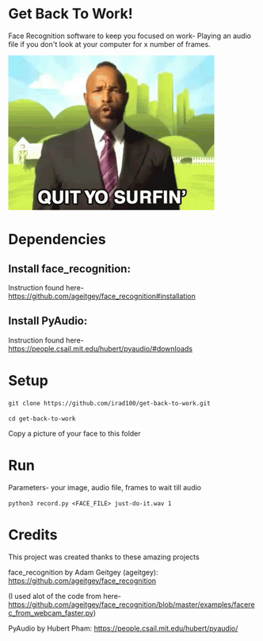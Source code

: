 # Get Back To Work!
Face Recognition software to keep you focused on work- Playing an audio file if you don't look at your computer for x number of frames.

![](get-back-to-work.gif)

# Dependencies
## Install face_recognition:
Instruction found here- https://github.com/ageitgey/face_recognition#installation

## Install PyAudio:
Instruction found here- https://people.csail.mit.edu/hubert/pyaudio/#downloads

# Setup
`git clone https://github.com/irad100/get-back-to-work.git`

`cd get-back-to-work`

Copy a picture of your face to this folder

# Run
Parameters- your image, audio file, frames to wait till audio

`python3 record.py <FACE_FILE> just-do-it.wav 1`

# Credits
This project was created thanks to these amazing projects

face_recognition by Adam Geitgey (ageitgey): https://github.com/ageitgey/face_recognition

(I used alot of the code from here- https://github.com/ageitgey/face_recognition/blob/master/examples/facerec_from_webcam_faster.py)

PyAudio by Hubert Pham: https://people.csail.mit.edu/hubert/pyaudio/

